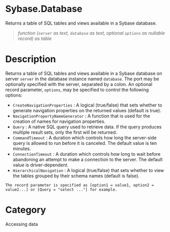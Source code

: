 ﻿# Sybase.Database
Returns a table of SQL tables and views available in a Sybase database.
> _function (<code>server</code> as text, <code>database</code> as text, optional <code>options</code> as nullable record) as table_
# Description 
Returns a table of SQL tables and views available in a Sybase database on server <code>server</code> in the database instance named <code>database</code>. The port may be optionally specified with the server, separated by a colon. An optional record parameter, <code>options</code>, may be specified to control the following options:
    <ul>
<li><code>CreateNavigationProperties</code> : A logical (true/false) that sets whether to generate navigation properties on the returned values (default is true).</li>
<li><code>NavigationPropertyNameGenerator</code> : A function that is used for the creation of names for navigation properties.</li>
<li><code>Query</code> : A native SQL query used to retrieve data. If the query produces multiple result sets, only the first will be returned.</li>
<li><code>CommandTimeout</code> : A duration which controls how long the server-side query is allowed to run before it is canceled. The default value is ten minutes.</li>
<li><code>ConnectionTimeout</code> : A duration which controls how long to wait before abandoning an attempt to make a connection to the server. The default value is driver-dependent.</li>
<li><code>HierarchicalNavigation</code> : A logical (true/false) that sets whether to view the tables grouped by their schema names (default is false).</li>
</ul>

    The record parameter is specified as [option1 = value1, option2 = value2...] or [Query = "select ..."] for example.
    
# Category 
Accessing data
